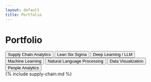 ```yaml
---
layout: default
title: Portfolio
---
```


<h1>Portfolio</h1>

<!-- Navigation Buttons -->
<div class="button-container">
    <button onclick="showSection('supply-chain')">Supply Chain Analytics</button>
    <button onclick="showSection('six-sigma')">Lean Six Sigma</button>
    <button onclick="showSection('deep-learning')">Deep Learning / LLM</button>
    <button onclick="showSection('machine-learning')">Machine Learning</button>
    <button onclick="showSection('nlp')">Natural Language Processing</button>
    <button onclick="showSection('data-viz')">Data Visualization</button>
    <button onclick="showSection('people-analytics')">People Analytics</button>
</div>

<!-- Dynamic Content Sections -->
<div id="supply-chain" class="content-section">{% include supply-chain.md %}</div>
<div id="six-sigma" class="content-section" style="display:none;">{% include six-sigma.md %}</div>
<div id="deep-learning" class="content-section" style="display:none;">{% include deep-learning.md %}</div>
<div id="machine-learning" class="content-section" style="display:none;">{% include machine-learning.md %}</div>
<div id="nlp" class="content-section" style="display:none;">{% include nlp.md %}</div>
<div id="data-viz" class="content-section" style="display:none;">{% include data-viz.md %}</div>
<div id="people-analytics" class="content-section" style="display:none;">{% include people-analytics.md %}</div>
